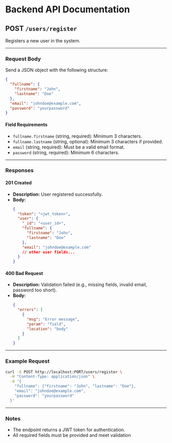 # Backend API  Documentation

## POST `/users/register`

Registers a new user in the system.

---

### **Request Body**

Send a JSON object with the following structure:

```json
{
  "fullname": {
    "firstname": "John",
    "lastname": "Doe"
  },
  "email": "johndoe@example.com",
  "password": "yourpassword"
}
```

#### **Field Requirements**
- `fullname.firstname` (string, required): Minimum 3 characters.
- `fullname.lastname` (string, optional): Minimum 3 characters if provided.
- `email` (string, required): Must be a valid email format.
- `password` (string, required): Minimum 6 characters.

---

### **Responses**

#### **201 Created**
- **Description:** User registered successfully.
- **Body:**
  ```json
  {
    "token": "<jwt_token>",
    "user": {
      "_id": "<user_id>",
      "fullname": {
        "firstname": "John",
        "lastname": "Doe"
      },
      "email": "johndoe@example.com"
      // other user fields...
    }
  }
  ```

#### **400 Bad Request**
- **Description:** Validation failed (e.g., missing fields, invalid email, password too short).
- **Body:**
  ```json
  {
    "errors": [
      {
        "msg": "Error message",
        "param": "field",
        "location": "body"
      }
    ]
  }
  ```

---

### **Example Request**

```bash
curl -X POST http://localhost:PORT/users/register \
  -H "Content-Type: application/json" \
  -d '{
    "fullname": {"firstname": "John", "lastname": "Doe"},
    "email": "johndoe@example.com",
    "password": "yourpassword"
  }'
```

---

### **Notes**
- The endpoint returns a JWT token for authentication.
- All required fields must be provided and meet validation